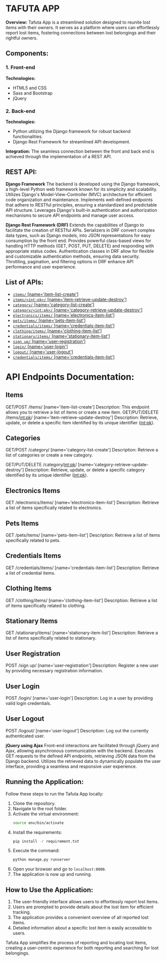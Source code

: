 # TAFUTA APP

**Overview:**
Tafuta App is a streamlined solution designed to reunite lost items with their owners. It serves as a platform where users can effortlessly report lost items, fostering connections between lost belongings and their rightful owners.

## Components:

### 1. Front-end

**Technologies:**
- HTML5 and CSS
- Sass and Bootstrap
- jQuery

### 2. Back-end

**Technologies:**
- Python utilizing the Django framework for robust backend functionalities.
- Django Rest Framework for streamlined API development.

**Integration:**
The seamless connection between the front and back end is achieved through the implementation of a REST API.

## REST API:
**Django Framework**
The backend is developed using the Django framework, a high-level Python web framework known for its simplicity and scalability.
Utilizes Django's Model-View-Controller (MVC) architecture for efficient code organization and maintenance.
Implements well-defined endpoints that adhere to RESTful principles, ensuring a standardized and predictable API structure.
Leverages Django's built-in authentication and authorization mechanisms to secure API endpoints and manage user access.

**Django Rest Framework (DRF)**
Extends the capabilities of Django to facilitate the creation of RESTful APIs.
Serializers in DRF convert complex data types, such as Django models, into JSON representations for easy consumption by the front end.
Provides powerful class-based views for handling HTTP methods (GET, POST, PUT, DELETE) and responding with appropriate status codes.
Authentication classes in DRF allow for flexible and customizable authentication methods, ensuring data security.
Throttling, pagination, and filtering options in DRF enhance API performance and user experience.

## List of APIs:
- [`items/` [name='item-list-create']](#)
- [`items/<int:pk>/` [name='item-retrieve-update-destroy']](#)
- [`category/` [name='category-list-create']](#)
- [`category/<int:pk>/` [name='category-retrieve-update-destroy']](#)
- [`electronics/items/` [name='electronics-item-list']](#)
- [`pets/items/` [name='pets-item-list']](#)
- [`credentials/items/` [name='credentials-item-list']](#)
- [`clothing/items/` [name='clothing-item-list']](#)
- [`stationary/items/` [name='stationary-item-list']](#)
- [`sign up/` [name='user-registration']](#)
- [`login/` [name='user-login']](#)
- [`logout/` [name='user-logout']](#)
- [`credentials/items/` [name='credentials-item-list']](#)


# API Endpoints Documentation:
## Items
GET/POST /items/ [name='item-list-create']
Description: This endpoint allows you to retrieve a list of items or create a new item.
GET/PUT/DELETE /items/<int:pk>/ [name='item-retrieve-update-destroy']
Description: Retrieve, update, or delete a specific item identified by its unique identifier (<int:pk>).

## Categories
GET/POST /category/ [name='category-list-create']
Description: Retrieve a list of categories or create a new category.

GET/PUT/DELETE /category/<int:pk>/ [name='category-retrieve-update-destroy']
Description: Retrieve, update, or delete a specific category identified by its unique identifier (<int:pk>).

## Electronics Items
GET /electronics/items/ [name='electronics-item-list']
Description: Retrieve a list of items specifically related to electronics.

## Pets Items
GET /pets/items/ [name='pets-item-list']
Description: Retrieve a list of items specifically related to pets.

## Credentials Items
GET /credentials/items/ [name='credentials-item-list']
Description: Retrieve a list of credential items.

## Clothing Items
GET /clothing/items/ [name='clothing-item-list']
Description: Retrieve a list of items specifically related to clothing.

## Stationary Items
GET /stationary/items/ [name='stationary-item-list']
Description: Retrieve a list of items specifically related to stationary.

## User Registration
POST /sign up/ [name='user-registration']
Description: Register a new user by providing necessary registration information.

## User Login
POST /login/ [name='user-login']
Description: Log in a user by providing valid login credentials.

## User Logout
POST /logout/ [name='user-logout']
Description: Log out the currently authenticated user.


**jQuery using Ajax**
Front-end interactions are facilitated through jQuery and Ajax, allowing asynchronous communication with the backend.
Executes GET requests to the defined API endpoints, retrieving JSON data from the Django backend.
Utilizes the retrieved data to dynamically populate the user interface, providing a seamless and responsive user experience.

## Running the Application:

Follow these steps to run the Tafuta App locally:

1. Clone the repository.
2. Navigate to the root folder.
3. Activate the virtual environment:
   ```bash
   source env/bin/activate
   ```
4. Install the requirements:
   ```bash
   pip install -r requirement.txt
   ```
5. Execute the command:
   ```bash
   python manage.py runserver
   ```
6. Open your browser and go to `localhost:8000`.
7. The application is now up and running.

## How to Use the Application:

1. The user-friendly interface allows users to effortlessly report lost items.
2. Users are prompted to provide details about the lost item for efficient tracking.
3. The application provides a convenient overview of all reported lost items.
4. Detailed information about a specific lost item is easily accessible to users.

Tafuta App simplifies the process of reporting and locating lost items, creating a user-centric experience for both reporting and searching for lost belongings.
